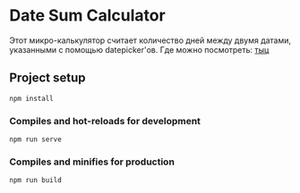 # Date Sum Calculator

Этот микро-калькулятор считает количество дней между двумя датами, указанными с помощью datepicker'ов. 
Где можно посмотреть: [тыц](http://challenge.ganshina.com)

## Project setup
```
npm install
```

### Compiles and hot-reloads for development
```
npm run serve
```

### Compiles and minifies for production
```
npm run build
```
